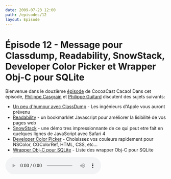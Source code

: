 ```yaml
---
date: 2009-07-23 12:00
path: /episodes/12
layout: Episode
---
```

# Épisode 12 - Message pour Classdump, Readability, SnowStack, Developer Color Picker et Wrapper Obj-C pour SQLite
<p>Bienvenue dans le douzième <a href="https://cacaocast.com/media/cacaocast_12.mp3" title="CocoaCast Cacao Episode 12">épisode</a> de CocoaCast Cacao! Dans cet épisode, <a href="http://www.twitter.com/philippec" title="Philippe Casgrain sur Twitter">Philippe Casgrain</a> et <a href="http://www.twitter.com/philippeguitard" title="Philippe Guitard sur Twitter">Philippe Guitard</a> discutent des sujets suivants:</p>
<ul><li><a href="http://ericasadun.com/iPhoneDocs300/_u_i_view_controller-_u_i_view_controller_class_dump_warning_8h-source.html" title="Un peu d'humour avec ClassDump">Un peu d'humour avec ClassDump</a> - Les ingénieurs d'Apple vous auront prévenu</li>
<li><a href="http://lab.arc90.com/experiments/readability/" title="Readability">Readability</a> - un bookmarklet Javascript pour améliorer la lisibilité de vos pages web</li>
<li><a href="http://www.satine.org/archives/2009/07/11/snow-stack-is-here/" title="SnowStack">SnowStack</a> - une démo tres impressionnante de ce qui peut etre fait en quelques lignes de JavaScript avec Safari 4</li>
<li><a href="http://www.panic.com/~wade/picker/" title="Developer Color Picker">Developer Color Picker</a> - Choisissez vos couleurs rapidement pour NSColor, CGColorRef, HTML, CSS, etc&hellip;</li>
<li><a href="http://www.sqlite.org/cvstrac/wiki?p=SqliteWrappers" title="Wrapper Obj-C pour SQLite">Wrapper Obj-C pour SQLite</a> - Liste des wrapper Obj-C pour SQLite</li>
</ul>
<p><audio controls><source src="https://cacaocast.com/media/cacaocast_12.mp3" type="audio/mpeg"><source src="https://cacaocast.com/media/cacaocast_12.mp3" type="audio/mp4">Votre navigateur ne supporte pas l'élément audio / Your browser does not support the audio element.</audio></p>
